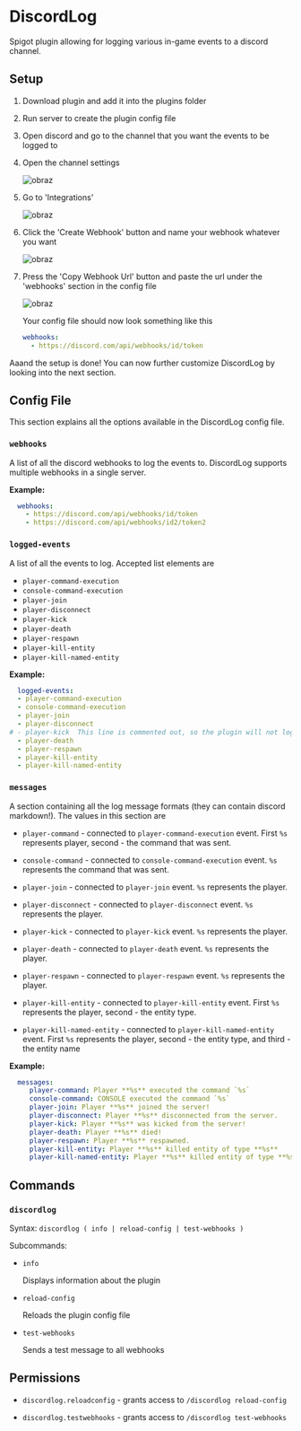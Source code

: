 # DiscordLog
Spigot plugin allowing for logging various in-game events to a discord channel.

## Setup

1. Download plugin and add it into the plugins folder

2. Run server to create the plugin config file

3. Open discord and go to the channel that you want the events to be logged to

4. Open the channel settings

   ![obraz](https://user-images.githubusercontent.com/110129491/182033222-b875069d-c674-4cc3-833f-aa4c4b0b7859.png)

5. Go to 'Integrations'

   ![obraz](https://user-images.githubusercontent.com/110129491/182033258-928753d6-382e-4a4b-a6d2-cbde72945dca.png)

6. Click the 'Create Webhook' button and name your webhook whatever you want

   ![obraz](https://user-images.githubusercontent.com/110129491/182033277-7b730a3f-0ba0-4799-9a50-f3244508b1d4.png)

7. Press the 'Copy Webhook Url' button and paste the url under the 'webhooks' section in the config file

   ![obraz](https://user-images.githubusercontent.com/110129491/182033318-e6f22374-f240-4bca-91df-22463313f601.png)

   Your config file should now look something like this
   
   ```yml
   webhooks:
     - https://discord.com/api/webhooks/id/token
   ```
   
Aaand the setup is done! You can now further customize DiscordLog by looking into the next section.

## Config File

This section explains all the options available in the DiscordLog config file.


### **`webhooks`** 
A list of all the discord webhooks to log the events to. DiscordLog supports multiple webhooks in a single server.

**Example:**
```yml
  webhooks:
    - https://discord.com/api/webhooks/id/token
    - https://discord.com/api/webhooks/id2/token2
```

### **`logged-events`** 
A list of all the events to log. Accepted list elements are 
 - `player-command-execution`
 - `console-command-execution`
 - `player-join`
 - `player-disconnect`
 - `player-kick`
 - `player-death`
 - `player-respawn`
 - `player-kill-entity`
 - `player-kill-named-entity`

**Example:**
```yml
  logged-events:
  - player-command-execution
  - console-command-execution
  - player-join
  - player-disconnect
# - player-kick  This line is commented out, so the plugin will not log players being kicked from the server
  - player-death
  - player-respawn
  - player-kill-entity
  - player-kill-named-entity
```


### **`messages`** 
A section containing all the log message formats (they can contain discord markdown!). The values in this section are
 - `player-command` - connected to `player-command-execution` event. First `%s` represents player, second - the command that was sent.
    
 - `console-command` - connected to `console-command-execution` event. `%s` represents the command that was sent.

 - `player-join` - connected to `player-join` event. `%s` represents the player.
 
 - `player-disconnect` - connected to `player-disconnect` event. `%s` represents the player.
 
 - `player-kick` - connected to `player-kick` event. `%s` represents the player.

 - `player-death` - connected to `player-death` event. `%s` represents the player.

 - `player-respawn` - connected to `player-respawn` event. `%s` represents the player.

 - `player-kill-entity` - connected to `player-kill-entity` event. First `%s` represents the player, second - the entity type.
 
 - `player-kill-named-entity` - connected to `player-kill-named-entity` event. First `%s` represents the player, second - the entity type, and third - the entity name

**Example:**
```yml
  messages:
     player-command: Player **%s** executed the command `%s`
     console-command: CONSOLE executed the command `%s`
     player-join: Player **%s** joined the server!
     player-disconnect: Player **%s** disconnected from the server.
     player-kick: Player **%s** was kicked from the server!
     player-death: Player **%s** died!
     player-respawn: Player **%s** respawned.
     player-kill-entity: Player **%s** killed entity of type **%s**
     player-kill-named-entity: Player **%s** killed entity of type **%s**, named **%s**
```

## Commands

### `discordlog`
Syntax: `discordlog ( info | reload-config | test-webhooks )`

Subcommands:
 - `info`
 
   Displays information about the plugin
   
 - `reload-config`

   Reloads the plugin config file
   
 - `test-webhooks`
 
   Sends a test message to all webhooks

## Permissions

 - `discordlog.reloadconfig` - grants access to `/discordlog reload-config`
 
 - `discordlog.testwebhooks` - grants access to `/discordlog test-webhooks`
